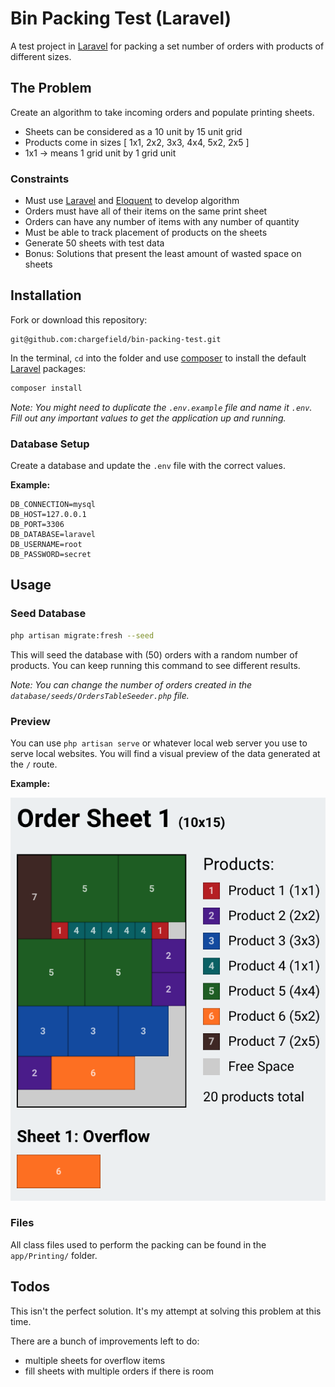 # Bin Packing Test (Laravel)

A test project in [Laravel](https://laravel.com) for packing a set number of orders with products of different sizes.

## The Problem

Create an algorithm to take incoming orders and populate printing sheets.

-   Sheets can be considered as a 10 unit by 15 unit grid
-   Products come in sizes [ 1x1, 2x2, 3x3, 4x4, 5x2, 2x5 ]
-   1x1 -> means 1 grid unit by 1 grid unit

### Constraints

-   Must use [Laravel](https://laravel.com) and [Eloquent](https://laravel.com/docs/6.x/eloquent) to develop algorithm
-   Orders must have all of their items on the same print sheet
-   Orders can have any number of items with any number of quantity
-   Must be able to track placement of products on the sheets
-   Generate 50 sheets with test data
-   Bonus: Solutions that present the least amount of wasted space on sheets

## Installation

Fork or download this repository:

```
git@github.com:chargefield/bin-packing-test.git
```

In the terminal, `cd` into the folder and use [composer](https://getcomposer.org) to install the default [Laravel](https://laravel.com) packages:

```bash
composer install
```

_Note: You might need to duplicate the `.env.example` file and name it `.env`. Fill out any important values to get the application up and running._

### Database Setup

Create a database and update the `.env` file with the correct values.

**Example:**

```
DB_CONNECTION=mysql
DB_HOST=127.0.0.1
DB_PORT=3306
DB_DATABASE=laravel
DB_USERNAME=root
DB_PASSWORD=secret
```

## Usage

### Seed Database

```bash
php artisan migrate:fresh --seed
```

This will seed the database with (50) orders with a random number of products. You can keep running this command to see different results.

_Note: You can change the number of orders created in the `database/seeds/OrdersTableSeeder.php` file._

### Preview

You can use `php artisan serve` or whatever local web server you use to serve local websites. You will find a visual preview of the data generated at the `/` route.

**Example:**

![Screenshot](https://github.com/chargefield/bin-packing-test/blob/master/screenshot.png?raw=true)

### Files

All class files used to perform the packing can be found in the `app/Printing/` folder.

## Todos

This isn't the perfect solution. It's my attempt at solving this problem at this time.

There are a bunch of improvements left to do:

-   multiple sheets for overflow items
-   fill sheets with multiple orders if there is room
